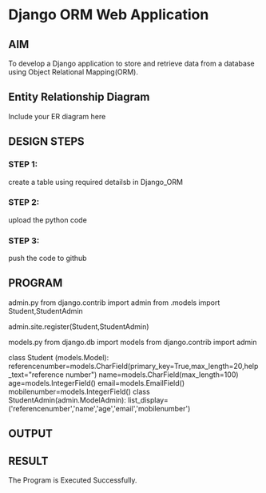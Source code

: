 # Django ORM Web Application

## AIM
To develop a Django application to store and retrieve data from a database using Object Relational Mapping(ORM).

## Entity Relationship Diagram

Include your ER diagram here

## DESIGN STEPS

### STEP 1:
create a table using required detailsb in Django_ORM

### STEP 2:
upload the python code

### STEP 3:

push the code to github

## PROGRAM
admin.py
from django.contrib import admin from .models import Student,StudentAdmin

admin.site.register(Student,StudentAdmin)

models.py
from django.db import models from django.contrib import admin

class Student (models.Model): referencenumber=models.CharField(primary_key=True,max_length=20,help_text="reference number") name=models.CharField(max_length=100) age=models.IntegerField() email=models.EmailField() mobilenumber=models.IntegerField() class StudentAdmin(admin.ModelAdmin): list_display=('referencenumber','name','age','email','mobilenumber')

## OUTPUT

## RESULT
The Program is Executed Successfully.
